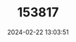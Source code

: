 ---
title: "153817"
category: "Procambarus caritus"
draft: false
date: 2024-02-22 13:03:51
languages:
  English: ["Poor Crayfish"]
---